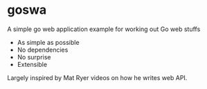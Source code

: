 # goswa

A simple go web application example for working out Go web stuffs

* As simple as possible
* No dependencies
* No surprise
* Extensible


Largely inspired by Mat Ryer videos on how he writes web API.
